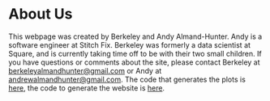 # About Us

This webpage was created by Berkeley and Andy Almand-Hunter. Andy is a software engineer at Stitch Fix.
 Berkeley was formerly a data scientist at Square, and is currently taking time off to be with their 
two small children. If you have questions or comments about the site, please contact Berkeley at
 berkeleyalmandhunter@gmail.com or Andy at andrewalmandhunter@gmail.com. The code that generates the plots 
is [here](https://github.com/balmandhunter/covid), the code to generate the website is
[here](https://github.com/andyalmandhunter/mecovid19data-website).
